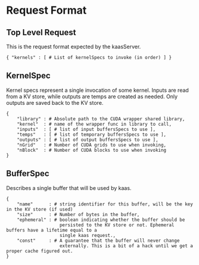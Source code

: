# Request Format

## Top Level Request
This is the request format expected by the kaasServer.

    { "kernels" : [ # List of kernelSpecs to invoke (in order) ] }

## KernelSpec
Kernel specs represent a single invocation of some kernel. Inputs are read from
a KV store, while outputs are temps are created as needed. Only outputs are
saved back to the KV store.

    {
        "library" : # Absolute path to the CUDA wrapper shared library,
        "kernel"  : # name of the wrapper func in library to call,
        "inputs"  : [ # list of input buffersSpecs to use ],
        "temps"   : [ # list of temporary buffersSpecs to use ],
        "outputs" : [ # list of output buffersSpecs to use ],
        "nGrid"   : # Number of CUDA grids to use when invoking,
        "nBlock"  : # Number of CUDA blocks to use when invoking 
    }

## BufferSpec
Describes a single buffer that will be used by kaas.

    {
        "name"      : # string identifier for this buffer, will be the key in the KV store (if used)
        "size"      : # Number of bytes in the buffer,
        "ephemeral" : # boolean indicating whether the buffer should be
                        persisted to the KV store or not. Ephemeral buffers have a lifetime equal to a
                        single kaas request.,
        "const"     : # A guarantee that the buffer will never change
                        externally. This is a bit of a hack until we get a proper cache figured out.
    }
